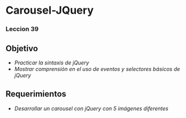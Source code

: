 # Carousel-JQuery
### Leccion 39

## Objetivo
  - *Practicar la sintaxis de jQuery*
  - *Mostrar comprensión en el uso de eventos y selectores básicos de jQuery*
## Requerimientos
  - *Desarrollar un carousel con jQuery con 5 imágenes diferentes*
